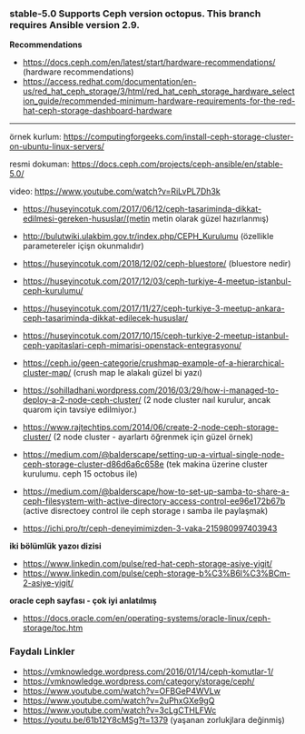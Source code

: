 ### stable-5.0 Supports Ceph version octopus. This branch requires Ansible version 2.9.


**Recommendations**

- https://docs.ceph.com/en/latest/start/hardware-recommendations/ (hardware recommendations)
- https://access.redhat.com/documentation/en-us/red_hat_ceph_storage/3/html/red_hat_ceph_storage_hardware_selection_guide/recommended-minimum-hardware-requirements-for-the-red-hat-ceph-storage-dashboard-hardware 

--------------------


örnek kurlum: https://computingforgeeks.com/install-ceph-storage-cluster-on-ubuntu-linux-servers/

resmi dokuman: https://docs.ceph.com/projects/ceph-ansible/en/stable-5.0/

video: https://www.youtube.com/watch?v=RiLvPL7Dh3k

- https://huseyincotuk.com/2017/06/12/ceph-tasariminda-dikkat-edilmesi-gereken-hususlar/(metin metin olarak güzel hazırlanmış)
- http://bulutwiki.ulakbim.gov.tr/index.php/CEPH_Kurulumu (özellikle parametereler içişn okunmalıdır)
- https://huseyincotuk.com/2018/12/02/ceph-bluestore/ (bluestore nedir)
- https://huseyincotuk.com/2017/12/03/ceph-turkiye-4-meetup-istanbul-ceph-kurulumu/ 
- https://huseyincotuk.com/2017/11/27/ceph-turkiye-3-meetup-ankara-ceph-tasariminda-dikkat-edilecek-hususlar/
- https://huseyincotuk.com/2017/10/15/ceph-turkiye-2-meetup-istanbul-ceph-yapitaslari-ceph-mimarisi-openstack-entegrasyonu/
- https://ceph.io/geen-categorie/crushmap-example-of-a-hierarchical-cluster-map/ (crush map le alakalı güzel bi yazı)
- https://sohilladhani.wordpress.com/2016/03/29/how-i-managed-to-deploy-a-2-node-ceph-cluster/ (2 node cluster naıl kurulur, ancak quarom için tavsiye edilmiyor.)
- https://www.rajtechtips.com/2014/06/create-2-node-ceph-storage-cluster/ (2 node cluster - ayarlartı öğrenmek için güzel örnek)
- https://medium.com/@balderscape/setting-up-a-virtual-single-node-ceph-storage-cluster-d86d6a6c658e (tek makina  üzerine cluster kurulumu. ceph 15 octobus ile)
- https://medium.com/@balderscape/how-to-set-up-samba-to-share-a-ceph-filesystem-with-active-directory-access-control-ee96e172b67b (active disrectoey control ile ceph storage ı samba ile paylaşmak)

- https://ichi.pro/tr/ceph-deneyimimizden-3-vaka-215980997403943

**iki bölümlük yazoı dizisi**
- https://www.linkedin.com/pulse/red-hat-ceph-storage-asiye-yigit/
- https://www.linkedin.com/pulse/ceph-storage-b%C3%B6l%C3%BCm-2-asiye-yigit/

**oracle ceph sayfası - çok iyi anlatılmış**
- https://docs.oracle.com/en/operating-systems/oracle-linux/ceph-storage/toc.htm





### Faydalı Linkler
- https://vmknowledge.wordpress.com/2016/01/14/ceph-komutlar-1/
- https://vmknowledge.wordpress.com/category/storage/ceph/
- https://www.youtube.com/watch?v=OFBGeP4WVLw
- https://www.youtube.com/watch?v=2uPhxGXe9gQ
- https://www.youtube.com/watch?v=3cLgCTHLFWc
- https://youtu.be/61b12Y8cMSg?t=1379 (yaşanan zorlukjlara değinmiş)
